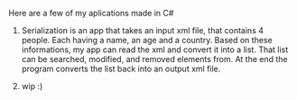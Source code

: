 Here are a few of my aplications made in C#

1.  Serialization is an app that takes an input xml file, that contains 4 people. Each having a name, an age and a country.
    Based on these informations, my app can read the xml and convert it into a list. That list can be searched, modified, and removed elements from.
    At the end the program converts the list back into an output xml file.
    
2. wip :)    

